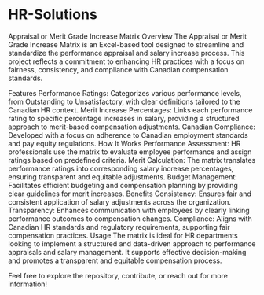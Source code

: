 # HR-Solutions
Appraisal or Merit Grade Increase Matrix
Overview
The Appraisal or Merit Grade Increase Matrix is an Excel-based tool designed to streamline and standardize the performance appraisal and salary increase process. This project reflects a commitment to enhancing HR practices with a focus on fairness, consistency, and compliance with Canadian compensation standards.

Features
Performance Ratings: Categorizes various performance levels, from Outstanding to Unsatisfactory, with clear definitions tailored to the Canadian HR context.
Merit Increase Percentages: Links each performance rating to specific percentage increases in salary, providing a structured approach to merit-based compensation adjustments.
Canadian Compliance: Developed with a focus on adherence to Canadian employment standards and pay equity regulations.
How It Works
Performance Assessment: HR professionals use the matrix to evaluate employee performance and assign ratings based on predefined criteria.
Merit Calculation: The matrix translates performance ratings into corresponding salary increase percentages, ensuring transparent and equitable adjustments.
Budget Management: Facilitates efficient budgeting and compensation planning by providing clear guidelines for merit increases.
Benefits
Consistency: Ensures fair and consistent application of salary adjustments across the organization.
Transparency: Enhances communication with employees by clearly linking performance outcomes to compensation changes.
Compliance: Aligns with Canadian HR standards and regulatory requirements, supporting fair compensation practices.
Usage
The matrix is ideal for HR departments looking to implement a structured and data-driven approach to performance appraisals and salary management. It supports effective decision-making and promotes a transparent and equitable compensation process.

Feel free to explore the repository, contribute, or reach out for more information!
